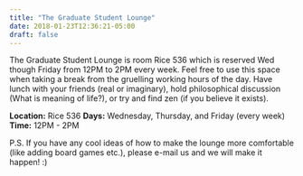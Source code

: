```yaml
---
title: "The Graduate Student Lounge"
date: 2018-01-23T12:36:21-05:00
draft: false
---
```


The Graduate Student Lounge is room Rice 536 which is reserved Wed though Friday from 12PM to 2PM every week. Feel free to use this space when taking a break from the gruelling working hours of the day. Have lunch with your friends (real or imaginary), hold philosophical discussion (What is meaning of life?), or try and find zen (if you believe it exists). 

**Location:** Rice 536
**Days:** Wednesday, Thursday, and Friday (every week)
**Time:** 12PM - 2PM

P.S. If you have any cool ideas of how to make the lounge more comfortable (like adding board games etc.), please e-mail us and we will make it happen! :) 
